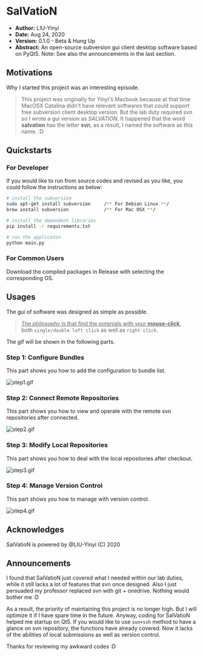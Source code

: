 # SalVatioN
- **Author:** LIU-Yinyi
- **Date:** Aug 24, 2020
- **Version:** 0.1.0 - Beta & Hung Up
- **Abstract:** An open-source subversion gui client desktop software based on PyQt5. Note: See also the announcements in the last section.

## Motivations
Why I started this project was an interesting episode.

> This project was originally for Yinyi's Macbook because at that time MacOSX Catalina didn't have relevant softwares that could support free subversion client desktop version. But the lab duty required svn so I wrote a gui version as *SALVATION*. It happened that the word **salvation** has the letter **svn**, as a result, I named the software as this name. :D


## Quickstarts

### For Developer
If you would like to run from source codes and revised as you like, you could follow the instructions as below:

```bash
# install the subversion
sudo apt-get install subversion     /** For Debian Linux **/
brew install subversion             /** For Mac OSX **/

# install the dependent libraries
pip install -r requirements.txt

# run the applicaton
python main.py
```

### For Common Users
Download the compiled packages in Release with selecting the corresponding OS.


## Usages
The gui of software was designed as simple as possible.
  
> <u>The *philosophy* is that find the potenials with your **mouse-click**</u>,     
> both `single/double left click` as well as `right click`.

The gif will be shown in the following parts.

### Step 1: Configure Bundles
This part shows you how to add the configuration to bundle list.

![step1.gif]()

### Step 2: Connect Remote Repositories
This part shows you how to view and operate with the remote svn repositories after connected.

![step2.gif]()

### Step 3: Modify Local Repositories
This part shows you how to deal with the local repositories after checkout.

![step3.gif]()

### Step 4: Manage Version Control
This part shows you how to manage with version control.

![step4.gif]()


## Acknowledges
SalVatioN is powered by @LIU-Yinyi (C) 2020

## Announcements
I found that SalVatioN just covered what I needed within our lab duties, while it still lacks a lot of features that svn once designed. Also I just persuaded my professor replaced svn with git + onedrive. Nothing would bother me :D

As a result, the priority of maintaining this project is no longer high. But I will optimize it if I have spare time in the future. Anyway, coding for SalVatioN helped me startup on Qt5. If you would like to use `svn+ssh` method to have a glance on svn repository, the functions have already covered. Now it lacks of the abilities of local submissions as well as version control.

Thanks for reviewing my awkward codes :D


